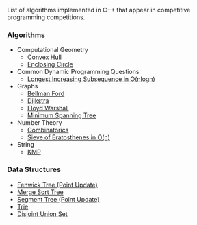 List of algorithms implemented in C++ that appear in competitive programming competitions.

### Algorithms
* Computational Geometry
  * [Convex Hull](https://github.com/zhuodannychen/Algorithms/blob/master/algorithms/computational-geometry/convex_hull.cpp)
  * [Enclosing Circle](https://github.com/zhuodannychen/Algorithms/blob/master/algorithms/computational-geometry/enclosing_circle.cpp)
* Common Dynamic Programming Questions
  * [Longest Increasing Subsequence in O(nlogn)](https://github.com/zhuodannychen/Algorithms/blob/master/algorithms/dp/longest_increasing_sub.cpp)
* Graphs
  * [Bellman Ford](https://github.com/zhuodannychen/Algorithms/blob/master/algorithms/graphs/bellman_ford.cpp)
  * [Dijkstra](https://github.com/zhuodannychen/Algorithms/blob/master/algorithms/graphs/dijkstra.cpp)
  * [Floyd Warshall](https://github.com/zhuodannychen/Algorithms/blob/master/algorithms/graphs/floyd_warshall.cpp)
  * [Minimum Spanning Tree](https://github.com/zhuodannychen/Algorithms/blob/master/algorithms/graphs/min_span_tree.cpp)
* Number Theory
  * [Combinatorics](https://github.com/zhuodannychen/Algorithms/blob/master/algorithms/number_theory/combinatorics_inverse.cpp)
  * [Sieve of Eratosthenes in O(n)](https://github.com/zhuodannychen/Algorithms/blob/master/algorithms/number_theory/sieve_eratosthenes_linear_time.cpp)
* String
  * [KMP](https://github.com/zhuodannychen/Algorithms/blob/master/algorithms/string/kmp.cpp)
  
### Data Structures
* [Fenwick Tree (Point Update)](https://github.com/zhuodannychen/Algorithms/blob/master/data-structures/fenwick_tree.cpp)
* [Merge Sort Tree](https://github.com/zhuodannychen/Algorithms/blob/master/data-structures/merge_sort_tree.cpp)
* [Segment Tree (Point Update)](https://github.com/zhuodannychen/Algorithms/blob/master/data-structures/segment_tree.cpp)
* [Trie](https://github.com/zhuodannychen/Algorithms/blob/master/data-structures/trie.cpp)
* [Disjoint Union Set](https://github.com/zhuodannychen/Algorithms/blob/master/data-structures/union_set.cpp)


